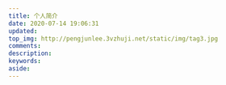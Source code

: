 ```yaml
---
title: 个人简介
date: 2020-07-14 19:06:31
updated:
top_img: http://pengjunlee.3vzhuji.net/static/img/tag3.jpg
comments:
description:
keywords:
aside:
---
```

